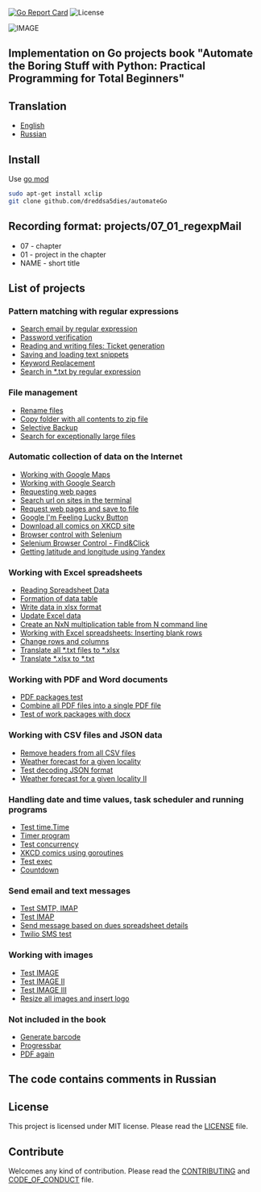 [![Go Report Card](https://goreportcard.com/badge/github.com/dreddsa5dies/automateGo)](https://goreportcard.com/report/github.com/dreddsa5dies/automateGo) ![License](https://img.shields.io/badge/License-MIT-blue.svg)  

![IMAGE](img/automateGo.png)  

## Implementation on Go projects  book "Automate the Boring Stuff with Python: Practical Programming for Total Beginners"

## Translation
* [English](https://github.com/dreddsa5dies/automateGo/tree/master/README_en.md)
* [Russian](https://github.com/dreddsa5dies/automateGo/tree/master/README_rus.md)

## Install
Use [go mod](https://go.dev/ref/mod)  
```bash
sudo apt-get install xclip
git clone github.com/dreddsa5dies/automateGo
```

## Recording format: projects/07_01_regexpMail  
* 07 - chapter  
* 01 - project in the chapter  
* NAME - short title  

## List of projects
### Pattern matching with regular expressions
- [Search email by regular expression](projects/07_01_regexpMail/)
- [Password verification](projects/07_02_regexpPass)
- [Reading and writing files: Ticket generation](projects/08_01_randomQuizGen)
- [Saving and loading text snippets](projects/08_02_multiClipBoard)
- [Keyword Replacement](projects/08_03_madLibs)
- [Search in *.txt by regular expression](projects/08_04_regexpTxt)
### File management
- [Rename files](projects/09_01_renameDate)
- [Copy folder with all contents to zip file](projects/09_02_backupToZip)
- [Selective Backup](projects/09_03_selectiveBackup)
- [Search for exceptionally large files](projects/09_04_findLargeFiles)
### Automatic collection of data on the Internet
- [Working with Google Maps](projects/11_01_mapIt)
- [Working with Google Search](projects/11_02_googleSearchIt)
- [Requesting web pages](projects/11_03_requestGet)
- [Search url on sites in the terminal](projects/11_04_urlSearchTerm)
- [Request web pages and save to file](projects/11_05_requestSave)
- [Google I'm Feeling Lucky Button](projects/11_06_luckyGoogle)
- [Download all comics on XKCD site](projects/11_07_downloadXkcd)
- [Browser control with Selenium](projects/11_08_seleniumGo)
- [Selenium Browser Control - Find&Click](projects/11_09_seleniumFindClick)
- [Getting latitude and longitude using Yandex](projects/11_10_geocoderYandex)
### Working with Excel spreadsheets
- [Reading Spreadsheet Data](projects/12_01_xlsxGo)
- [Formation of data table](projects/12_02_censusPopData)
- [Write data in xlsx format](projects/12_03_saveExcel)
- [Update Excel data](projects/12_04_updateProduce)
- [Create an NxN multiplication table from N command line](projects/12_05_multiplicationTable)
- [Working with Excel spreadsheets: Inserting blank rows](projects/12_06_blankRowInserter)
- [Change rows and columns](projects/12_07_colToRow)
- [Translate all *.txt files to *.xlsx](projects/12_08_txtToXlsx)
- [Translate *.xlsx to *.txt](projects/12_09_xlsxToTxt)
### Working with PDF and Word documents
- [PDF packages test](projects/13_01_pdfTest)
- [Combine all PDF files into a single PDF file](projects/13_02_combinePdfs)
- [Test of work packages with docx](projects/13_03_docxTest)
### Working with CSV files and JSON data
- [Remove headers from all CSV files](projects/14_01_removeCsvHeader)
- [Weather forecast for a given locality](projects/14_02_quickWeather)
- [Test decoding JSON format](projects/14_03_testJSON)
- [Weather forecast for a given locality II](projects/14_04_quickWeather2)
### Handling date and time values, task scheduler and running programs
- [Test time.Time](projects/15_01_timeTest)
- [Timer program](projects/15_02_stopWacth)
- [Test concurrency](projects/15_03_concurrencyTest)
- [XKCD comics using goroutines](projects/15_04_multidownloadXkcd)
- [Test exec](projects/15_05_execTest)
- [Countdown](projects/15_06_countdown)
### Send email and text messages
- [Test SMTP, IMAP](projects/16_01_testEmailSmtp)
- [Test IMAP](projects/16_02_imapTest)
- [Send message based on dues spreadsheet details](projects/16_03_sendDuesReminders)
- [Twilio SMS test](projects/16_04_twilioTest)
### Working with images
- [Test IMAGE](projects/17_01_testGoImage)
- [Test IMAGE II](projects/17_02_testBild)
- [Test IMAGE III](projects/17_03_testImaging)
- [Resize all images and insert logo](projects/17_04_resizeAndAddLogo)
### Not included in the book
- [Generate barcode](projects/18_01_newChallenge/barcode)
- [Progressbar](projects/18_01_newChallenge/barcode)
- [PDF again](projects/18_01_newChallenge/barcode)

## The code contains comments in Russian

## License
This project is licensed under MIT license. Please read the [LICENSE](https://github.com/dreddsa5dies/automateGo/tree/master/LICENSE.md) file.

## Contribute
Welcomes any kind of contribution. Please read the [CONTRIBUTING](https://github.com/dreddsa5dies/automateGo/tree/master/CONTRIBUTING.md) and [CODE_OF_CONDUCT](https://github.com/dreddsa5dies/automateGo/tree/master/CODE_OF_CONDUCT.md) file.
